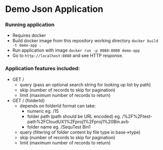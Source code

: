 # Demo Json Application

### Running application
* Requires docker
* Build docker image from this repository working directory
```docker build -t demo-app .``` 
* Run application with image
```docker run -p 8080:8080 demo-app```
* Go to ```http://localhost:8080``` and see HTTP response.

### Application features included:
- GET / 
  * query (pass an optional search string for looking up list by path)
  * skip (number of records to skip for pagination)
  * limit (maximum number of records to return)
- GET / {folderId}
  * depends on folderId format can take:
    * numeric eg. /15
    * folder path (path should be URL encoded) eg. /%2F%2Ftest-path%2FCloudUX1%2Fproj1%2Fproj1%20Bin.avb
    * folder name eg. /SequTest Bin1
  * query (filtering of folder content by file type in base->type)
  * skip (number of records to skip for pagination)
  * limit (maximum number of records to return) 
